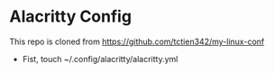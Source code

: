 # Alacritty Config 
This repo is cloned from https://github.com/tctien342/my-linux-conf

- Fist, touch ~/.config/alacritty/alacritty.yml
